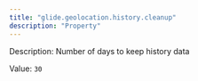 ```yaml
---
title: "glide.geolocation.history.cleanup"
description: "Property"
---
```


Description: Number of days to keep history data

Value: `30`